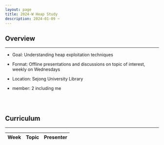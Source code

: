 ```yaml
---
layout: page
title: 2024-W Heap Study
description: 2024-01-09 ~
---
```


## Overview
---
- Goal: Understanding heap exploitation techniques

- Format: Offline presentations and discussions on topic of interest, weekly on Wednesdays

- Location: Sejong University Library

- member: 2 including me

<br><br>

## Curriculum
---
<table id="table" data-toggle="table" data-url="{{ '/assets/json/2024-W_Heap_Study.json' | relative_url }}">
  <thead>
    <tr>
      <th data-field="week" data-align="center">Week</th>
      <th data-field="topic" data-align="center">Topic</th>
      <th data-field="presenter" data-align="center">Presenter</th>
    </tr>
  </thead>
</table>
